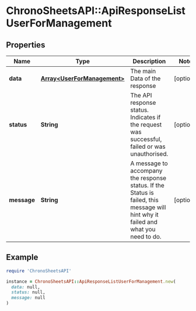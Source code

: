 # ChronoSheetsAPI::ApiResponseListUserForManagement

## Properties

| Name | Type | Description | Notes |
| ---- | ---- | ----------- | ----- |
| **data** | [**Array&lt;UserForManagement&gt;**](UserForManagement.md) | The main Data of the response | [optional] |
| **status** | **String** | The API response status. Indicates if the request was successful, failed or was unauthorised. | [optional] |
| **message** | **String** | A message to accompany the response status.  If the Status is failed, this message will hint why it failed and what you need to do. | [optional] |

## Example

```ruby
require 'ChronoSheetsAPI'

instance = ChronoSheetsAPI::ApiResponseListUserForManagement.new(
  data: null,
  status: null,
  message: null
)
```

